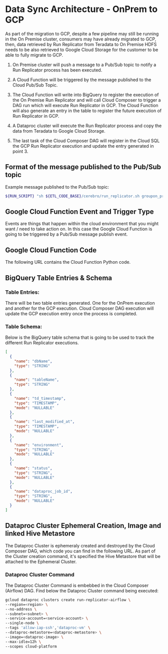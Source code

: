 # Data Sync Architecture - OnPrem to GCP

As part of the migration to GCP, despite a few pipeline may still be running in the On Premise cluster, consumers may have already migrated to GCP, then, data retrieved by Run Replicator from Teradata to On Premise HDFS needs to be also retrieved to Google Cloud Storage for the customer to be able to fully migrate to GCP. 

1. On Premise cluster will push a message to a Pub/Sub topic to notify a Run Replicator process has been executed.

2. A Cloud Function will be triggered by the message published to the Cloud Pub/Sub Topic.

3. The Cloud Function will write into BigQuery to register the execution of the On Premise Run Replicator and will call Cloud Composer to trigger a DAG run which will execute Run Replicator in GCP. The Cloud Function will also generate an entry in the table to register the future execution of Run Replicator in GCP.

4. A Dataproc cluster will execute the Run Replicator process and copy the data from Teradata to Google Cloud Storage.

5. The last task of the Cloud Composer DAG will register in the Cloud SQL the GCP Run Replicator execution and update the entry generated in point 3.

## Format of the message published to the Pub/Sub topic

Example message published to the Pub/Sub topic:
```bash
${RUN_SCRIPT} "sh ${ETL_CODE_BASE}/cerebro/run_replicator.sh groupon_production im_brand_list"
```

## Google Cloud Function Event and Trigger Type

Events are things that happen within the cloud environment that you might want / need to take action on. In this case the Google Cloud Function is going to be triggered by a Pub/Sub message publish event.

## Google Cloud Function Code

The following URL contains the Cloud Function Python code.

## BigQuery Table Entries & Schema

### Table Entries:
There will be two table entries generated. One for the OnPrem execution and another for the GCP execution. Cloud Composer DAG execution will update the GCP execution entry once the process is completed.  

### Table Schema:
Below is the BigQuery table schema that is going to be used to track the different Run Replicator executions.

```json
[
  {
    "name": "dbName",
    "type": "STRING"
  },
  {
    "name": "tableName",
    "type": "STRING"
  },
  {
    "name": "td_timestamp",
    "type": "TIMESTAMP",
    "mode": "NULLABLE"
  },
  {
    "name": "last_modified_at",
    "type": "TIMESTAMP",
    "mode": "NULLABLE"
  },
  {
    "name": "environment",
    "type": "STRING",
    "mode": "NULLABLE"
  },
  {
    "name": "status",
    "type": "STRING",
    "mode": "NULLABLE"
  },
  {
    "name": "dataproc_job_id",
    "type": "STRING",
    "mode": "NULLABLE"
  }
]
```

## Dataproc Cluster Ephemeral Creation, Image and linked Hive Metastore

The Dataproc Cluster is ephemeraly created and destroyed by the Cloud Composer DAG, which code you can find in the following URL. As part of the Cluster creation command, it's specified the Hive Metastore that will be attached to the Ephemeral Cluster.

### Dataproc Cluster Command

The Dataproc Cluster Command is embebbed in the Cloud Composer (Airflow) DAG. Find below the Dataproc Cluster command being executed:

```bash
gcloud dataproc clusters create run-replicator-airflow \  
--region=<region> \  
--no-address \  
--subnet=<subnet> \  
--service-account=<service-account> \  
--single-node \  
--tags 'allow-iap-ssh','dataproc-vm' \  
--dataproc-metastore=<dataproc-metastore> \  
--image=<dataproc-image> \  
--max-idle=12h \  
--scopes cloud-platform
```


